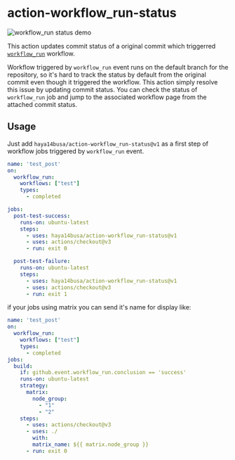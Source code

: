 # action-workflow_run-status

![workflow_run status demo](https://user-images.githubusercontent.com/3797062/89281009-6367de00-d684-11ea-9775-82d2e7c15c42.png)

This action updates commit status of a original commit which triggerred [`workflow_run`](https://docs.github.com/en/actions/reference/events-that-trigger-workflows#workflow_run) workflow.

Workflow triggered by `workflow_run` event runs on the default branch for the
repository, so it's hard to track the status by default from the original
commit even though it triggered the workflow.
This action simply resolve this issue by updating commit status. You can check
the status of `workflow_run` job and jump to the associated workflow page from
the attached commit status.

## Usage

Just add `haya14busa/action-workflow_run-status@v1` as a first step of workflow
jobs triggered by `workflow_run` event.

```yaml
name: 'test_post'
on:
  workflow_run:
    workflows: ["test"]
    types:
      - completed

jobs:
  post-test-success:
    runs-on: ubuntu-latest
    steps:
      - uses: haya14busa/action-workflow_run-status@v1
      - uses: actions/checkout@v3
      - run: exit 0

  post-test-failure:
    runs-on: ubuntu-latest
    steps:
      - uses: haya14busa/action-workflow_run-status@v1
      - uses: actions/checkout@v3
      - run: exit 1
```

if your jobs using matrix you can send it's name for display like:

```yaml
name: 'test_post'
on:
  workflow_run:
    workflows: ["test"]
    types:
      - completed
jobs:
  build:
    if: github.event.workflow_run.conclusion == 'success'
    runs-on: ubuntu-latest
    strategy:
      matrix:
        node_group:
          - "1"
          - "2"
    steps:
      - uses: actions/checkout@v3
      - uses: ./
        with:
        matrix_name: ${{ matrix.node_group }}
      - run: exit 0
```
